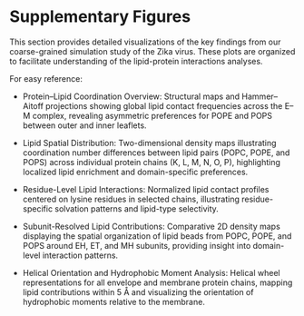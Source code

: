 # Supplementary Figures

This section provides detailed visualizations of the key findings from our coarse-grained simulation study of the Zika virus. These plots are organized to facilitate understanding of the lipid-protein interactions analyses.

For easy reference:

* Protein–Lipid Coordination Overview: Structural maps and Hammer–Aitoff projections showing global lipid contact frequencies across the E–M complex, revealing asymmetric preferences for POPE and POPS between outer and inner leaflets.

* Lipid Spatial Distribution: Two-dimensional density maps illustrating coordination number differences between lipid pairs (POPC, POPE, and POPS) across individual protein chains (K, L, M, N, O, P), highlighting localized lipid enrichment and domain-specific preferences.

* Residue-Level Lipid Interactions: Normalized lipid contact profiles centered on lysine residues in selected chains, illustrating residue-specific solvation patterns and lipid-type selectivity.

* Subunit-Resolved Lipid Contributions: Comparative 2D density maps displaying the spatial organization of lipid beads from POPC, POPE, and POPS around EH, ET, and MH subunits, providing insight into domain-level interaction patterns.

* Helical Orientation and Hydrophobic Moment Analysis: Helical wheel representations for all envelope and membrane protein chains, mapping lipid contributions within 5 Å and visualizing the orientation of hydrophobic moments relative to the membrane.
